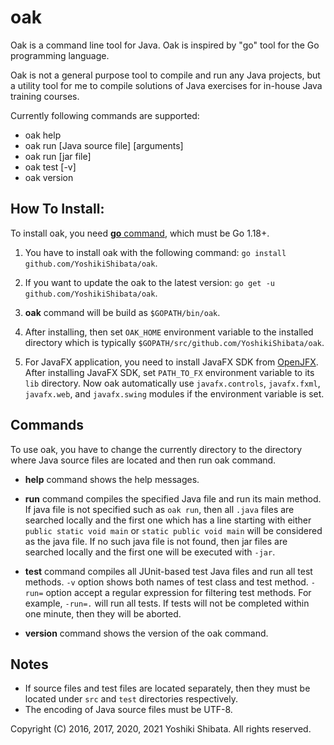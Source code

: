 # oak
Oak is a command line tool for Java. Oak is inspired by "go" tool for the Go programming language.

Oak is not a general purpose tool to compile and run any Java projects, but a utility tool for me to compile solutions of Java exercises for in-house Java training courses.

Currently following commands are supported:

* oak help 
* oak run [Java source file] [arguments]
* oak run [jar file]
* oak test [-v]
* oak version

##  **How To Install:**

To install oak, you need [**go** command](https://golang.org/), which must be Go 1.18+.

1. You have to install oak with the following command:
`go install github.com/YoshikiShibata/oak`. 

2. If you want to update the oak to the latest version:
`go get -u github.com/YoshikiShibata/oak`.

3. **oak** command will be build as `$GOPATH/bin/oak`.

4. After installing, then set `OAK_HOME` environment variable to the installed directory which is typically `$GOPATH/src/github.com/YoshikiShibata/oak`.

5. For JavaFX application, you need to install JavaFX SDK from [OpenJFX](https://openjfx.io/). After installing JavaFX SDK, set `PATH_TO_FX` environment variable to its `lib` directory. Now oak automatically use `javafx.controls`, `javafx.fxml`, `javafx.web`, and `javafx.swing` modules if the environment variable is set.

## **Commands**

To use oak, you have to change the currently directory to the directory where Java source files are located and then run oak command.

* **help** command shows the help messages.

* **run** command compiles the specified Java file and run its main method. If java file is not specified such as `oak run`, then all `.java` files are searched locally and the first one which has a line starting with either `public static void main` or `static public void main` will be considered as the java file. If no such java file is not found, then jar files are searched locally and the first one will be executed with `-jar`.

* **test** command compiles all JUnit-based test Java files and run all test methods.
`-v` option shows both names of test class and test method. `-run=` option accept a regular expression for filtering test methods. For example, `-run=.` will run all tests.
If tests will not be completed within one minute, then they will be aborted.

* **version** command shows the version of the oak command.

## **Notes**

* If source files and test files are located separately, then they must be located under `src` and `test` directories respectively.  
* The encoding of Java source files must be UTF-8.


Copyright (C) 2016, 2017, 2020, 2021 Yoshiki Shibata. All rights reserved.
